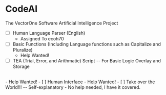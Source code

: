# CodeAI
The VectorOne Software Artificial Intelligence Project
<br>
- [ ] Human Language Parser (English)
  - Assigned To ecoh70
- [ ] Basic Functions (Including Language functions such as Capitalize and Pluralize)
  - Help Wanted!
- [ ] TEA (Trial, Error, and Arithmatic) Script -- For Basic Logic Overlay and Storage
<br>
  - Help Wanted!
- [ ] Human Interface
  - Help Wanted!
- [ ] Take over the World!!! -- Self-explanatory
  - No help needed, I have it covered.
